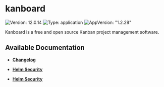 # kanboard

![Version: 12.0.14](https://img.shields.io/badge/Version-12.0.14-informational?style=flat-square) ![Type: application](https://img.shields.io/badge/Type-application-informational?style=flat-square) ![AppVersion: "1.2.28"](https://img.shields.io/badge/AppVersion-"1.2.28"-informational?style=flat-square)

Kanboard is a free and open source Kanban project management software.

## Available Documentation

- [**Changelog**](CHANGELOG)

- [**Helm Security**](container-security)

- [**Helm Security**](helm-security)

